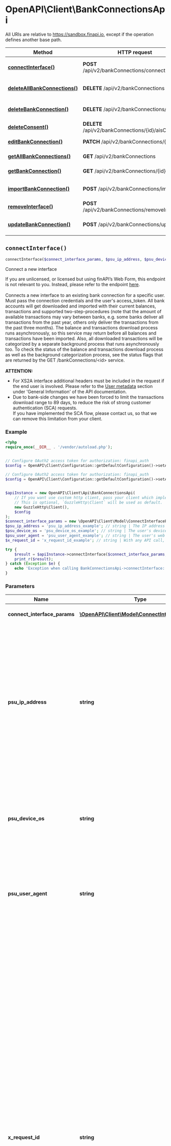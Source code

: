# OpenAPI\Client\BankConnectionsApi

All URIs are relative to https://sandbox.finapi.io, except if the operation defines another base path.

| Method | HTTP request | Description |
| ------------- | ------------- | ------------- |
| [**connectInterface()**](BankConnectionsApi.md#connectInterface) | **POST** /api/v2/bankConnections/connectInterface | Connect a new interface |
| [**deleteAllBankConnections()**](BankConnectionsApi.md#deleteAllBankConnections) | **DELETE** /api/v2/bankConnections | Delete all bank connections |
| [**deleteBankConnection()**](BankConnectionsApi.md#deleteBankConnection) | **DELETE** /api/v2/bankConnections/{id} | Delete a bank connection |
| [**deleteConsent()**](BankConnectionsApi.md#deleteConsent) | **DELETE** /api/v2/bankConnections/{id}/aisConsent | Delete a consent |
| [**editBankConnection()**](BankConnectionsApi.md#editBankConnection) | **PATCH** /api/v2/bankConnections/{id} | Edit a bank connection |
| [**getAllBankConnections()**](BankConnectionsApi.md#getAllBankConnections) | **GET** /api/v2/bankConnections | Get all bank connections |
| [**getBankConnection()**](BankConnectionsApi.md#getBankConnection) | **GET** /api/v2/bankConnections/{id} | Get a bank connection |
| [**importBankConnection()**](BankConnectionsApi.md#importBankConnection) | **POST** /api/v2/bankConnections/import | Import a new bank connection |
| [**removeInterface()**](BankConnectionsApi.md#removeInterface) | **POST** /api/v2/bankConnections/removeInterface | Remove an interface |
| [**updateBankConnection()**](BankConnectionsApi.md#updateBankConnection) | **POST** /api/v2/bankConnections/update | Update a bank connection |


## `connectInterface()`

```php
connectInterface($connect_interface_params, $psu_ip_address, $psu_device_os, $psu_user_agent, $x_request_id): \OpenAPI\Client\Model\BankConnection
```

Connect a new interface

If you are unlicensed, or licensed but using finAPI’s Web Form, this endpoint is not relevant to you. Instead, please refer to the endpoint <a href='?product=web_form_2.0#post-/api/tasks/backgroundUpdate' target='_blank'>here</a>.<br/><br/>Connects a new interface to an existing bank connection for a specific user. Must pass the connection credentials and the user's access_token. All bank accounts will get downloaded and imported with their current balances, transactions and supported two-step-procedures (note that the amount of available transactions may vary between banks, e.g. some banks deliver all transactions from the past year, others only deliver the transactions from the past three months). The balance and transactions download process runs asynchronously, so this service may return before all balances and transactions have been imported. Also, all downloaded transactions will be categorized by a separate background process that runs asynchronously too. To check the status of the balance and transactions download process as well as the background categorization process, see the status flags that are returned by the GET /bankConnections/&lt;id&gt; service.<br/><br/><b>ATTENTION:</b><ul><li>For XS2A interface additional headers must be included in the request if the end user is involved. Please refer to the <a href='#general-user-metadata'>User metadata</a> section under 'General Information' of the API documentation.</li><li>Due to bank-side changes we have been forced to limit the transactions download range to 89 days, to reduce the risk of strong customer authentication (SCA) requests.<br/>If you have implemented the SCA flow, please contact us, so that we can remove this limitation from your client.</li></ul>

### Example

```php
<?php
require_once(__DIR__ . '/vendor/autoload.php');


// Configure OAuth2 access token for authorization: finapi_auth
$config = OpenAPI\Client\Configuration::getDefaultConfiguration()->setAccessToken('YOUR_ACCESS_TOKEN');

// Configure OAuth2 access token for authorization: finapi_auth
$config = OpenAPI\Client\Configuration::getDefaultConfiguration()->setAccessToken('YOUR_ACCESS_TOKEN');


$apiInstance = new OpenAPI\Client\Api\BankConnectionsApi(
    // If you want use custom http client, pass your client which implements `GuzzleHttp\ClientInterface`.
    // This is optional, `GuzzleHttp\Client` will be used as default.
    new GuzzleHttp\Client(),
    $config
);
$connect_interface_params = new \OpenAPI\Client\Model\ConnectInterfaceParams(); // \OpenAPI\Client\Model\ConnectInterfaceParams | Connect interface parameters
$psu_ip_address = 'psu_ip_address_example'; // string | The IP address of the user's device. This header will be forwarded to the bank on XS2A requests. It has to be an IPv4 address, as some banks cannot work with IPv6 addresses. If a non-IPv4 address is passed, we will replace the value with our own IPv4 address as a fallback.
$psu_device_os = 'psu_device_os_example'; // string | The user's device and/or operating system identification. This header will be forwarded to the bank on XS2A requests.
$psu_user_agent = 'psu_user_agent_example'; // string | The user's web browser or other client device identification. This header will be forwarded to the bank on XS2A requests.
$x_request_id = 'x_request_id_example'; // string | With any API call, you can pass a request ID. The request ID can be an arbitrary string with up to 255 characters. Passing a longer string will result in an error. If you don't pass a request ID for a call, finAPI will generate a random ID internally. The request ID is always returned back in the response of a service, as a header with name 'X-Request-Id'. We highly recommend to always pass a (preferably unique) request ID, and include it into your client application logs whenever you make a request or receive a response (especially in the case of an error response). finAPI is also logging request IDs on its end. Having a request ID can help the finAPI support team to work more efficiently and solve tickets faster.

try {
    $result = $apiInstance->connectInterface($connect_interface_params, $psu_ip_address, $psu_device_os, $psu_user_agent, $x_request_id);
    print_r($result);
} catch (Exception $e) {
    echo 'Exception when calling BankConnectionsApi->connectInterface: ', $e->getMessage(), PHP_EOL;
}
```

### Parameters

| Name | Type | Description  | Notes |
| ------------- | ------------- | ------------- | ------------- |
| **connect_interface_params** | [**\OpenAPI\Client\Model\ConnectInterfaceParams**](../Model/ConnectInterfaceParams.md)| Connect interface parameters | |
| **psu_ip_address** | **string**| The IP address of the user&#39;s device. This header will be forwarded to the bank on XS2A requests. It has to be an IPv4 address, as some banks cannot work with IPv6 addresses. If a non-IPv4 address is passed, we will replace the value with our own IPv4 address as a fallback. | [optional] |
| **psu_device_os** | **string**| The user&#39;s device and/or operating system identification. This header will be forwarded to the bank on XS2A requests. | [optional] |
| **psu_user_agent** | **string**| The user&#39;s web browser or other client device identification. This header will be forwarded to the bank on XS2A requests. | [optional] |
| **x_request_id** | **string**| With any API call, you can pass a request ID. The request ID can be an arbitrary string with up to 255 characters. Passing a longer string will result in an error. If you don&#39;t pass a request ID for a call, finAPI will generate a random ID internally. The request ID is always returned back in the response of a service, as a header with name &#39;X-Request-Id&#39;. We highly recommend to always pass a (preferably unique) request ID, and include it into your client application logs whenever you make a request or receive a response (especially in the case of an error response). finAPI is also logging request IDs on its end. Having a request ID can help the finAPI support team to work more efficiently and solve tickets faster. | [optional] |

### Return type

[**\OpenAPI\Client\Model\BankConnection**](../Model/BankConnection.md)

### Authorization

[finapi_auth](../../README.md#finapi_auth), [finapi_auth](../../README.md#finapi_auth)

### HTTP request headers

- **Content-Type**: `application/json`
- **Accept**: `application/json`

[[Back to top]](#) [[Back to API list]](../../README.md#endpoints)
[[Back to Model list]](../../README.md#models)
[[Back to README]](../../README.md)

## `deleteAllBankConnections()`

```php
deleteAllBankConnections($psu_ip_address, $psu_device_os, $psu_user_agent, $x_http_method_override, $x_request_id): \OpenAPI\Client\Model\IdentifierList
```

Delete all bank connections

Delete all bank connections of the user that is authorized by the access_token. Also all bank connection's consents will get deleted on the bank's side. Must pass the user's access_token.<br/><br/>Notes: <br/>&bull; All notification rules that are connected to any specific bank connection will get deleted as well. <br/>&bull; If at least one bank connection is busy (currently in the process of import, update, or transaction categorization), then this service will perform no action at all.<br/>&bull; If a consent will get deleted by this service, it's not guaranteed that the consent will also get deleted on the bank's side, as not all banks may support this. Also errors during bank consent deletion will be ignored, so the service won't fail due to this.<br/><br/><b>ATTENTION:</b> For the deletion of XS2A consents, additional headers should be included in the request if the end user is involved. Please refer to the <a href='#general-user-metadata'>User metadata</a> section under 'General Information' of the API documentation.

### Example

```php
<?php
require_once(__DIR__ . '/vendor/autoload.php');


// Configure OAuth2 access token for authorization: finapi_auth
$config = OpenAPI\Client\Configuration::getDefaultConfiguration()->setAccessToken('YOUR_ACCESS_TOKEN');

// Configure OAuth2 access token for authorization: finapi_auth
$config = OpenAPI\Client\Configuration::getDefaultConfiguration()->setAccessToken('YOUR_ACCESS_TOKEN');


$apiInstance = new OpenAPI\Client\Api\BankConnectionsApi(
    // If you want use custom http client, pass your client which implements `GuzzleHttp\ClientInterface`.
    // This is optional, `GuzzleHttp\Client` will be used as default.
    new GuzzleHttp\Client(),
    $config
);
$psu_ip_address = 'psu_ip_address_example'; // string | The IP address of the user's device. This header will be forwarded to the bank on XS2A requests. It has to be an IPv4 address, as some banks cannot work with IPv6 addresses. If a non-IPv4 address is passed, we will replace the value with our own IPv4 address as a fallback.
$psu_device_os = 'psu_device_os_example'; // string | The user's device and/or operating system identification. This header will be forwarded to the bank on XS2A requests.
$psu_user_agent = 'psu_user_agent_example'; // string | The user's web browser or other client device identification. This header will be forwarded to the bank on XS2A requests.
$x_http_method_override = 'x_http_method_override_example'; // string | Some HTTP clients do not support the HTTP methods PATCH or DELETE. If you are using such a client in your application, you can use a POST request instead with this header indicating the originally intended HTTP method. POST Requests having this  header set will be treated either as PATCH or DELETE by the finAPI servers.
$x_request_id = 'x_request_id_example'; // string | With any API call, you can pass a request ID. The request ID can be an arbitrary string with up to 255 characters. Passing a longer string will result in an error. If you don't pass a request ID for a call, finAPI will generate a random ID internally. The request ID is always returned back in the response of a service, as a header with name 'X-Request-Id'. We highly recommend to always pass a (preferably unique) request ID, and include it into your client application logs whenever you make a request or receive a response (especially in the case of an error response). finAPI is also logging request IDs on its end. Having a request ID can help the finAPI support team to work more efficiently and solve tickets faster.

try {
    $result = $apiInstance->deleteAllBankConnections($psu_ip_address, $psu_device_os, $psu_user_agent, $x_http_method_override, $x_request_id);
    print_r($result);
} catch (Exception $e) {
    echo 'Exception when calling BankConnectionsApi->deleteAllBankConnections: ', $e->getMessage(), PHP_EOL;
}
```

### Parameters

| Name | Type | Description  | Notes |
| ------------- | ------------- | ------------- | ------------- |
| **psu_ip_address** | **string**| The IP address of the user&#39;s device. This header will be forwarded to the bank on XS2A requests. It has to be an IPv4 address, as some banks cannot work with IPv6 addresses. If a non-IPv4 address is passed, we will replace the value with our own IPv4 address as a fallback. | [optional] |
| **psu_device_os** | **string**| The user&#39;s device and/or operating system identification. This header will be forwarded to the bank on XS2A requests. | [optional] |
| **psu_user_agent** | **string**| The user&#39;s web browser or other client device identification. This header will be forwarded to the bank on XS2A requests. | [optional] |
| **x_http_method_override** | **string**| Some HTTP clients do not support the HTTP methods PATCH or DELETE. If you are using such a client in your application, you can use a POST request instead with this header indicating the originally intended HTTP method. POST Requests having this  header set will be treated either as PATCH or DELETE by the finAPI servers. | [optional] |
| **x_request_id** | **string**| With any API call, you can pass a request ID. The request ID can be an arbitrary string with up to 255 characters. Passing a longer string will result in an error. If you don&#39;t pass a request ID for a call, finAPI will generate a random ID internally. The request ID is always returned back in the response of a service, as a header with name &#39;X-Request-Id&#39;. We highly recommend to always pass a (preferably unique) request ID, and include it into your client application logs whenever you make a request or receive a response (especially in the case of an error response). finAPI is also logging request IDs on its end. Having a request ID can help the finAPI support team to work more efficiently and solve tickets faster. | [optional] |

### Return type

[**\OpenAPI\Client\Model\IdentifierList**](../Model/IdentifierList.md)

### Authorization

[finapi_auth](../../README.md#finapi_auth), [finapi_auth](../../README.md#finapi_auth)

### HTTP request headers

- **Content-Type**: Not defined
- **Accept**: `application/json`

[[Back to top]](#) [[Back to API list]](../../README.md#endpoints)
[[Back to Model list]](../../README.md#models)
[[Back to README]](../../README.md)

## `deleteBankConnection()`

```php
deleteBankConnection($id, $psu_ip_address, $psu_device_os, $psu_user_agent, $x_http_method_override, $x_request_id)
```

Delete a bank connection

Delete a single bank connection of the user that is authorized by the access_token, including all of its accounts and their transactions and balance data. Also the bank connection's consents will get deleted on the bank's side. Must pass the connection's identifier and the user's access_token.<br/><br/>Notes: <br/>&bull; All notification rules that are connected to the bank connection will get adjusted so that they no longer have this connection listed. Notification rules that are connected to just this bank connection (and no other connection) will get deleted altogether. <br/>&bull; A bank connection cannot get deleted while it is in the process of import, update, or transaction categorization.<br/>&bull; If a consent will get deleted by this service, it's not guaranteed that the consent will also get deleted on the bank's side, as not all banks may support this. Also errors during bank consent deletion will be ignored, so the service won't fail due to this.<br/><br/><b>ATTENTION:</b> For the deletion of XS2A consents, additional headers should be included in the request if the end user is involved. Please refer to the <a href='#general-user-metadata'>User metadata</a> section under 'General Information' of the API documentation.

### Example

```php
<?php
require_once(__DIR__ . '/vendor/autoload.php');


// Configure OAuth2 access token for authorization: finapi_auth
$config = OpenAPI\Client\Configuration::getDefaultConfiguration()->setAccessToken('YOUR_ACCESS_TOKEN');

// Configure OAuth2 access token for authorization: finapi_auth
$config = OpenAPI\Client\Configuration::getDefaultConfiguration()->setAccessToken('YOUR_ACCESS_TOKEN');


$apiInstance = new OpenAPI\Client\Api\BankConnectionsApi(
    // If you want use custom http client, pass your client which implements `GuzzleHttp\ClientInterface`.
    // This is optional, `GuzzleHttp\Client` will be used as default.
    new GuzzleHttp\Client(),
    $config
);
$id = 56; // int | Identifier of the bank connection to delete
$psu_ip_address = 'psu_ip_address_example'; // string | The IP address of the user's device. This header will be forwarded to the bank on XS2A requests. It has to be an IPv4 address, as some banks cannot work with IPv6 addresses. If a non-IPv4 address is passed, we will replace the value with our own IPv4 address as a fallback.
$psu_device_os = 'psu_device_os_example'; // string | The user's device and/or operating system identification. This header will be forwarded to the bank on XS2A requests.
$psu_user_agent = 'psu_user_agent_example'; // string | The user's web browser or other client device identification. This header will be forwarded to the bank on XS2A requests.
$x_http_method_override = 'x_http_method_override_example'; // string | Some HTTP clients do not support the HTTP methods PATCH or DELETE. If you are using such a client in your application, you can use a POST request instead with this header indicating the originally intended HTTP method. POST Requests having this  header set will be treated either as PATCH or DELETE by the finAPI servers.
$x_request_id = 'x_request_id_example'; // string | With any API call, you can pass a request ID. The request ID can be an arbitrary string with up to 255 characters. Passing a longer string will result in an error. If you don't pass a request ID for a call, finAPI will generate a random ID internally. The request ID is always returned back in the response of a service, as a header with name 'X-Request-Id'. We highly recommend to always pass a (preferably unique) request ID, and include it into your client application logs whenever you make a request or receive a response (especially in the case of an error response). finAPI is also logging request IDs on its end. Having a request ID can help the finAPI support team to work more efficiently and solve tickets faster.

try {
    $apiInstance->deleteBankConnection($id, $psu_ip_address, $psu_device_os, $psu_user_agent, $x_http_method_override, $x_request_id);
} catch (Exception $e) {
    echo 'Exception when calling BankConnectionsApi->deleteBankConnection: ', $e->getMessage(), PHP_EOL;
}
```

### Parameters

| Name | Type | Description  | Notes |
| ------------- | ------------- | ------------- | ------------- |
| **id** | **int**| Identifier of the bank connection to delete | |
| **psu_ip_address** | **string**| The IP address of the user&#39;s device. This header will be forwarded to the bank on XS2A requests. It has to be an IPv4 address, as some banks cannot work with IPv6 addresses. If a non-IPv4 address is passed, we will replace the value with our own IPv4 address as a fallback. | [optional] |
| **psu_device_os** | **string**| The user&#39;s device and/or operating system identification. This header will be forwarded to the bank on XS2A requests. | [optional] |
| **psu_user_agent** | **string**| The user&#39;s web browser or other client device identification. This header will be forwarded to the bank on XS2A requests. | [optional] |
| **x_http_method_override** | **string**| Some HTTP clients do not support the HTTP methods PATCH or DELETE. If you are using such a client in your application, you can use a POST request instead with this header indicating the originally intended HTTP method. POST Requests having this  header set will be treated either as PATCH or DELETE by the finAPI servers. | [optional] |
| **x_request_id** | **string**| With any API call, you can pass a request ID. The request ID can be an arbitrary string with up to 255 characters. Passing a longer string will result in an error. If you don&#39;t pass a request ID for a call, finAPI will generate a random ID internally. The request ID is always returned back in the response of a service, as a header with name &#39;X-Request-Id&#39;. We highly recommend to always pass a (preferably unique) request ID, and include it into your client application logs whenever you make a request or receive a response (especially in the case of an error response). finAPI is also logging request IDs on its end. Having a request ID can help the finAPI support team to work more efficiently and solve tickets faster. | [optional] |

### Return type

void (empty response body)

### Authorization

[finapi_auth](../../README.md#finapi_auth), [finapi_auth](../../README.md#finapi_auth)

### HTTP request headers

- **Content-Type**: Not defined
- **Accept**: `application/json`

[[Back to top]](#) [[Back to API list]](../../README.md#endpoints)
[[Back to Model list]](../../README.md#models)
[[Back to README]](../../README.md)

## `deleteConsent()`

```php
deleteConsent($id, $banking_interface, $force_deletion, $psu_ip_address, $psu_device_os, $psu_user_agent, $x_http_method_override, $x_request_id): \OpenAPI\Client\Model\DeleteConsent
```

Delete a consent

Deletes a consent for an interface of a bank connection, on finAPI and on the bank's side.<br/><br/><b>ATTENTION:</b> For XS2A interface additional headers must be included in the request if the end user is involved. Please refer to the <a href='#general-user-metadata'>User metadata</a> section under 'General Information' of the API documentation.

### Example

```php
<?php
require_once(__DIR__ . '/vendor/autoload.php');


// Configure OAuth2 access token for authorization: finapi_auth
$config = OpenAPI\Client\Configuration::getDefaultConfiguration()->setAccessToken('YOUR_ACCESS_TOKEN');

// Configure OAuth2 access token for authorization: finapi_auth
$config = OpenAPI\Client\Configuration::getDefaultConfiguration()->setAccessToken('YOUR_ACCESS_TOKEN');


$apiInstance = new OpenAPI\Client\Api\BankConnectionsApi(
    // If you want use custom http client, pass your client which implements `GuzzleHttp\ClientInterface`.
    // This is optional, `GuzzleHttp\Client` will be used as default.
    new GuzzleHttp\Client(),
    $config
);
$id = 56; // int | Identifier of a bank connection
$banking_interface = 'banking_interface_example'; // string | Target banking interface
$force_deletion = True; // bool | Whether the consent should get deleted from the finAPI database in any case, even if it couldn't get deleted on the bank’s side. Default value is 'false'
$psu_ip_address = 'psu_ip_address_example'; // string | The IP address of the user's device. This header will be forwarded to the bank on XS2A requests. It has to be an IPv4 address, as some banks cannot work with IPv6 addresses. If a non-IPv4 address is passed, we will replace the value with our own IPv4 address as a fallback.
$psu_device_os = 'psu_device_os_example'; // string | The user's device and/or operating system identification. This header will be forwarded to the bank on XS2A requests.
$psu_user_agent = 'psu_user_agent_example'; // string | The user's web browser or other client device identification. This header will be forwarded to the bank on XS2A requests.
$x_http_method_override = 'x_http_method_override_example'; // string | Some HTTP clients do not support the HTTP methods PATCH or DELETE. If you are using such a client in your application, you can use a POST request instead with this header indicating the originally intended HTTP method. POST Requests having this  header set will be treated either as PATCH or DELETE by the finAPI servers.
$x_request_id = 'x_request_id_example'; // string | With any API call, you can pass a request ID. The request ID can be an arbitrary string with up to 255 characters. Passing a longer string will result in an error. If you don't pass a request ID for a call, finAPI will generate a random ID internally. The request ID is always returned back in the response of a service, as a header with name 'X-Request-Id'. We highly recommend to always pass a (preferably unique) request ID, and include it into your client application logs whenever you make a request or receive a response (especially in the case of an error response). finAPI is also logging request IDs on its end. Having a request ID can help the finAPI support team to work more efficiently and solve tickets faster.

try {
    $result = $apiInstance->deleteConsent($id, $banking_interface, $force_deletion, $psu_ip_address, $psu_device_os, $psu_user_agent, $x_http_method_override, $x_request_id);
    print_r($result);
} catch (Exception $e) {
    echo 'Exception when calling BankConnectionsApi->deleteConsent: ', $e->getMessage(), PHP_EOL;
}
```

### Parameters

| Name | Type | Description  | Notes |
| ------------- | ------------- | ------------- | ------------- |
| **id** | **int**| Identifier of a bank connection | |
| **banking_interface** | **string**| Target banking interface | |
| **force_deletion** | **bool**| Whether the consent should get deleted from the finAPI database in any case, even if it couldn&#39;t get deleted on the bank’s side. Default value is &#39;false&#39; | [optional] |
| **psu_ip_address** | **string**| The IP address of the user&#39;s device. This header will be forwarded to the bank on XS2A requests. It has to be an IPv4 address, as some banks cannot work with IPv6 addresses. If a non-IPv4 address is passed, we will replace the value with our own IPv4 address as a fallback. | [optional] |
| **psu_device_os** | **string**| The user&#39;s device and/or operating system identification. This header will be forwarded to the bank on XS2A requests. | [optional] |
| **psu_user_agent** | **string**| The user&#39;s web browser or other client device identification. This header will be forwarded to the bank on XS2A requests. | [optional] |
| **x_http_method_override** | **string**| Some HTTP clients do not support the HTTP methods PATCH or DELETE. If you are using such a client in your application, you can use a POST request instead with this header indicating the originally intended HTTP method. POST Requests having this  header set will be treated either as PATCH or DELETE by the finAPI servers. | [optional] |
| **x_request_id** | **string**| With any API call, you can pass a request ID. The request ID can be an arbitrary string with up to 255 characters. Passing a longer string will result in an error. If you don&#39;t pass a request ID for a call, finAPI will generate a random ID internally. The request ID is always returned back in the response of a service, as a header with name &#39;X-Request-Id&#39;. We highly recommend to always pass a (preferably unique) request ID, and include it into your client application logs whenever you make a request or receive a response (especially in the case of an error response). finAPI is also logging request IDs on its end. Having a request ID can help the finAPI support team to work more efficiently and solve tickets faster. | [optional] |

### Return type

[**\OpenAPI\Client\Model\DeleteConsent**](../Model/DeleteConsent.md)

### Authorization

[finapi_auth](../../README.md#finapi_auth), [finapi_auth](../../README.md#finapi_auth)

### HTTP request headers

- **Content-Type**: Not defined
- **Accept**: `application/json`

[[Back to top]](#) [[Back to API list]](../../README.md#endpoints)
[[Back to Model list]](../../README.md#models)
[[Back to README]](../../README.md)

## `editBankConnection()`

```php
editBankConnection($id, $edit_bank_connection_params, $x_http_method_override, $x_request_id): \OpenAPI\Client\Model\BankConnection
```

Edit a bank connection

If you are unlicensed, or licensed but using finAPI’s Web Form, this endpoint is relevant to you ONLY if you want to update the name of the bank connection. Please check <a href='?product=web_form_2.0#post-/api/tasks/backgroundUpdate' target='_blank'>this</a> endpoint for all other functionalities instead.<br/><br/>Edit bank connection data. Must pass the connection's identifier and the user's access_token.<br/><br/>Note that a bank connection's credentials cannot be changed while it is in the process of being imported, updated, or connecting a new interface.

### Example

```php
<?php
require_once(__DIR__ . '/vendor/autoload.php');


// Configure OAuth2 access token for authorization: finapi_auth
$config = OpenAPI\Client\Configuration::getDefaultConfiguration()->setAccessToken('YOUR_ACCESS_TOKEN');

// Configure OAuth2 access token for authorization: finapi_auth
$config = OpenAPI\Client\Configuration::getDefaultConfiguration()->setAccessToken('YOUR_ACCESS_TOKEN');


$apiInstance = new OpenAPI\Client\Api\BankConnectionsApi(
    // If you want use custom http client, pass your client which implements `GuzzleHttp\ClientInterface`.
    // This is optional, `GuzzleHttp\Client` will be used as default.
    new GuzzleHttp\Client(),
    $config
);
$id = 56; // int | Identifier of the bank connection to change the parameters for
$edit_bank_connection_params = new \OpenAPI\Client\Model\EditBankConnectionParams(); // \OpenAPI\Client\Model\EditBankConnectionParams | New bank connection parameters
$x_http_method_override = 'x_http_method_override_example'; // string | Some HTTP clients do not support the HTTP methods PATCH or DELETE. If you are using such a client in your application, you can use a POST request instead with this header indicating the originally intended HTTP method. POST Requests having this  header set will be treated either as PATCH or DELETE by the finAPI servers.
$x_request_id = 'x_request_id_example'; // string | With any API call, you can pass a request ID. The request ID can be an arbitrary string with up to 255 characters. Passing a longer string will result in an error. If you don't pass a request ID for a call, finAPI will generate a random ID internally. The request ID is always returned back in the response of a service, as a header with name 'X-Request-Id'. We highly recommend to always pass a (preferably unique) request ID, and include it into your client application logs whenever you make a request or receive a response (especially in the case of an error response). finAPI is also logging request IDs on its end. Having a request ID can help the finAPI support team to work more efficiently and solve tickets faster.

try {
    $result = $apiInstance->editBankConnection($id, $edit_bank_connection_params, $x_http_method_override, $x_request_id);
    print_r($result);
} catch (Exception $e) {
    echo 'Exception when calling BankConnectionsApi->editBankConnection: ', $e->getMessage(), PHP_EOL;
}
```

### Parameters

| Name | Type | Description  | Notes |
| ------------- | ------------- | ------------- | ------------- |
| **id** | **int**| Identifier of the bank connection to change the parameters for | |
| **edit_bank_connection_params** | [**\OpenAPI\Client\Model\EditBankConnectionParams**](../Model/EditBankConnectionParams.md)| New bank connection parameters | |
| **x_http_method_override** | **string**| Some HTTP clients do not support the HTTP methods PATCH or DELETE. If you are using such a client in your application, you can use a POST request instead with this header indicating the originally intended HTTP method. POST Requests having this  header set will be treated either as PATCH or DELETE by the finAPI servers. | [optional] |
| **x_request_id** | **string**| With any API call, you can pass a request ID. The request ID can be an arbitrary string with up to 255 characters. Passing a longer string will result in an error. If you don&#39;t pass a request ID for a call, finAPI will generate a random ID internally. The request ID is always returned back in the response of a service, as a header with name &#39;X-Request-Id&#39;. We highly recommend to always pass a (preferably unique) request ID, and include it into your client application logs whenever you make a request or receive a response (especially in the case of an error response). finAPI is also logging request IDs on its end. Having a request ID can help the finAPI support team to work more efficiently and solve tickets faster. | [optional] |

### Return type

[**\OpenAPI\Client\Model\BankConnection**](../Model/BankConnection.md)

### Authorization

[finapi_auth](../../README.md#finapi_auth), [finapi_auth](../../README.md#finapi_auth)

### HTTP request headers

- **Content-Type**: `application/json`
- **Accept**: `application/json`

[[Back to top]](#) [[Back to API list]](../../README.md#endpoints)
[[Back to Model list]](../../README.md#models)
[[Back to README]](../../README.md)

## `getAllBankConnections()`

```php
getAllBankConnections($ids, $x_request_id): \OpenAPI\Client\Model\BankConnectionList
```

Get all bank connections

Get bank connections of the user that is authorized by the access_token. Must pass the user's access_token. You can set optional search criteria to get only those bank connections that you are interested in. If you do not specify any search criteria, then this service functions as a 'get all' service.<br/>Web Form 2.0 customers should also use this endpoint to learn about the status of the bank connection (The bank connection ID can be found in the payload of the API response from the relevant Web Form 2.0 API endpoint).

### Example

```php
<?php
require_once(__DIR__ . '/vendor/autoload.php');


// Configure OAuth2 access token for authorization: finapi_auth
$config = OpenAPI\Client\Configuration::getDefaultConfiguration()->setAccessToken('YOUR_ACCESS_TOKEN');

// Configure OAuth2 access token for authorization: finapi_auth
$config = OpenAPI\Client\Configuration::getDefaultConfiguration()->setAccessToken('YOUR_ACCESS_TOKEN');


$apiInstance = new OpenAPI\Client\Api\BankConnectionsApi(
    // If you want use custom http client, pass your client which implements `GuzzleHttp\ClientInterface`.
    // This is optional, `GuzzleHttp\Client` will be used as default.
    new GuzzleHttp\Client(),
    $config
);
$ids = array(56); // int[] | A comma-separated list of bank connection identifiers. If specified, then only bank connections whose identifier match any of the given identifiers will be regarded. The maximum number of identifiers is 1000.
$x_request_id = 'x_request_id_example'; // string | With any API call, you can pass a request ID. The request ID can be an arbitrary string with up to 255 characters. Passing a longer string will result in an error. If you don't pass a request ID for a call, finAPI will generate a random ID internally. The request ID is always returned back in the response of a service, as a header with name 'X-Request-Id'. We highly recommend to always pass a (preferably unique) request ID, and include it into your client application logs whenever you make a request or receive a response (especially in the case of an error response). finAPI is also logging request IDs on its end. Having a request ID can help the finAPI support team to work more efficiently and solve tickets faster.

try {
    $result = $apiInstance->getAllBankConnections($ids, $x_request_id);
    print_r($result);
} catch (Exception $e) {
    echo 'Exception when calling BankConnectionsApi->getAllBankConnections: ', $e->getMessage(), PHP_EOL;
}
```

### Parameters

| Name | Type | Description  | Notes |
| ------------- | ------------- | ------------- | ------------- |
| **ids** | [**int[]**](../Model/int.md)| A comma-separated list of bank connection identifiers. If specified, then only bank connections whose identifier match any of the given identifiers will be regarded. The maximum number of identifiers is 1000. | [optional] |
| **x_request_id** | **string**| With any API call, you can pass a request ID. The request ID can be an arbitrary string with up to 255 characters. Passing a longer string will result in an error. If you don&#39;t pass a request ID for a call, finAPI will generate a random ID internally. The request ID is always returned back in the response of a service, as a header with name &#39;X-Request-Id&#39;. We highly recommend to always pass a (preferably unique) request ID, and include it into your client application logs whenever you make a request or receive a response (especially in the case of an error response). finAPI is also logging request IDs on its end. Having a request ID can help the finAPI support team to work more efficiently and solve tickets faster. | [optional] |

### Return type

[**\OpenAPI\Client\Model\BankConnectionList**](../Model/BankConnectionList.md)

### Authorization

[finapi_auth](../../README.md#finapi_auth), [finapi_auth](../../README.md#finapi_auth)

### HTTP request headers

- **Content-Type**: Not defined
- **Accept**: `application/json`

[[Back to top]](#) [[Back to API list]](../../README.md#endpoints)
[[Back to Model list]](../../README.md#models)
[[Back to README]](../../README.md)

## `getBankConnection()`

```php
getBankConnection($id, $x_request_id): \OpenAPI\Client\Model\BankConnection
```

Get a bank connection

Get a single bank connection of the user that is authorized by the access_token. Must pass the connection's identifier and the user's access_token.<br/>Web Form 2.0 customers should also use this endpoint to learn about the status of the bank connection (The bank connection ID can be found in the payload of the API response from the relevant Web Form 2.0 API endpoint).

### Example

```php
<?php
require_once(__DIR__ . '/vendor/autoload.php');


// Configure OAuth2 access token for authorization: finapi_auth
$config = OpenAPI\Client\Configuration::getDefaultConfiguration()->setAccessToken('YOUR_ACCESS_TOKEN');

// Configure OAuth2 access token for authorization: finapi_auth
$config = OpenAPI\Client\Configuration::getDefaultConfiguration()->setAccessToken('YOUR_ACCESS_TOKEN');


$apiInstance = new OpenAPI\Client\Api\BankConnectionsApi(
    // If you want use custom http client, pass your client which implements `GuzzleHttp\ClientInterface`.
    // This is optional, `GuzzleHttp\Client` will be used as default.
    new GuzzleHttp\Client(),
    $config
);
$id = 56; // int | Identifier of requested bank connection
$x_request_id = 'x_request_id_example'; // string | With any API call, you can pass a request ID. The request ID can be an arbitrary string with up to 255 characters. Passing a longer string will result in an error. If you don't pass a request ID for a call, finAPI will generate a random ID internally. The request ID is always returned back in the response of a service, as a header with name 'X-Request-Id'. We highly recommend to always pass a (preferably unique) request ID, and include it into your client application logs whenever you make a request or receive a response (especially in the case of an error response). finAPI is also logging request IDs on its end. Having a request ID can help the finAPI support team to work more efficiently and solve tickets faster.

try {
    $result = $apiInstance->getBankConnection($id, $x_request_id);
    print_r($result);
} catch (Exception $e) {
    echo 'Exception when calling BankConnectionsApi->getBankConnection: ', $e->getMessage(), PHP_EOL;
}
```

### Parameters

| Name | Type | Description  | Notes |
| ------------- | ------------- | ------------- | ------------- |
| **id** | **int**| Identifier of requested bank connection | |
| **x_request_id** | **string**| With any API call, you can pass a request ID. The request ID can be an arbitrary string with up to 255 characters. Passing a longer string will result in an error. If you don&#39;t pass a request ID for a call, finAPI will generate a random ID internally. The request ID is always returned back in the response of a service, as a header with name &#39;X-Request-Id&#39;. We highly recommend to always pass a (preferably unique) request ID, and include it into your client application logs whenever you make a request or receive a response (especially in the case of an error response). finAPI is also logging request IDs on its end. Having a request ID can help the finAPI support team to work more efficiently and solve tickets faster. | [optional] |

### Return type

[**\OpenAPI\Client\Model\BankConnection**](../Model/BankConnection.md)

### Authorization

[finapi_auth](../../README.md#finapi_auth), [finapi_auth](../../README.md#finapi_auth)

### HTTP request headers

- **Content-Type**: Not defined
- **Accept**: `application/json`

[[Back to top]](#) [[Back to API list]](../../README.md#endpoints)
[[Back to Model list]](../../README.md#models)
[[Back to README]](../../README.md)

## `importBankConnection()`

```php
importBankConnection($import_bank_connection_params, $psu_ip_address, $psu_device_os, $psu_user_agent, $x_request_id): \OpenAPI\Client\Model\BankConnection
```

Import a new bank connection

If you are unlicensed, or licensed but using finAPI’s Web Form, this endpoint is not relevant to you. Instead, please refer to the endpoint <a href='?product=web_form_2.0#post-/api/webForms/bankConnectionImport' target='_blank'>here</a>.<br/><br/>Imports a new bank connection for a specific user. Must pass the connection credentials and the user's access_token. All bank accounts will get downloaded and imported with their current balances, transactions and supported two-step-procedures (note that the amount of available transactions may vary between banks, e.g. some banks deliver all transactions from the past year, others only deliver the transactions from the past three months). The balance and transactions download process runs asynchronously, so this service may return before all balances and transactions have been imported. Also, all downloaded transactions will be categorized by a separate background process that runs asynchronously too. To check the status of the balance and transactions download process as well as the background categorization process, see the status flags that are returned by the GET /bankConnections/&lt;id&gt; service.<br/><br/>To test the API, you can import one of our finAPI test banks. For more details, please see the associated <a href='https://documentation.finapi.io/access/finAPI-Test-Banks.2556264541.html' target='_blank'>documentation</a>.<br/><br/>For a more in-depth understanding of the import process, please also read this page on our Access Public Documentation: <a href='https://documentation.finapi.io/access/Post-Processing-of-Bank-Account-Import%2FUpdate.2766405656.html' target='_blank'>Post Processing of Bank Account Import/Update</a><br/><br/><b>ATTENTION:</b><ul><li>For XS2A interface additional headers must be included in the request if the end user is involved. Please refer to the <a href='#general-user-metadata'>User metadata</a> section under 'General Information' of the API documentation.</li><li>Due to bank-side changes we have been forced to limit the transactions download range to 89 days, to reduce the risk of strong customer authentication (SCA) requests.<br/>If you have implemented the SCA flow, please contact us, so that we can remove this limitation from your client.</li></ul>

### Example

```php
<?php
require_once(__DIR__ . '/vendor/autoload.php');


// Configure OAuth2 access token for authorization: finapi_auth
$config = OpenAPI\Client\Configuration::getDefaultConfiguration()->setAccessToken('YOUR_ACCESS_TOKEN');

// Configure OAuth2 access token for authorization: finapi_auth
$config = OpenAPI\Client\Configuration::getDefaultConfiguration()->setAccessToken('YOUR_ACCESS_TOKEN');


$apiInstance = new OpenAPI\Client\Api\BankConnectionsApi(
    // If you want use custom http client, pass your client which implements `GuzzleHttp\ClientInterface`.
    // This is optional, `GuzzleHttp\Client` will be used as default.
    new GuzzleHttp\Client(),
    $config
);
$import_bank_connection_params = new \OpenAPI\Client\Model\ImportBankConnectionParams(); // \OpenAPI\Client\Model\ImportBankConnectionParams | Import bank connection parameters
$psu_ip_address = 'psu_ip_address_example'; // string | The IP address of the user's device. This header will be forwarded to the bank on XS2A requests. It has to be an IPv4 address, as some banks cannot work with IPv6 addresses. If a non-IPv4 address is passed, we will replace the value with our own IPv4 address as a fallback.
$psu_device_os = 'psu_device_os_example'; // string | The user's device and/or operating system identification. This header will be forwarded to the bank on XS2A requests.
$psu_user_agent = 'psu_user_agent_example'; // string | The user's web browser or other client device identification. This header will be forwarded to the bank on XS2A requests.
$x_request_id = 'x_request_id_example'; // string | With any API call, you can pass a request ID. The request ID can be an arbitrary string with up to 255 characters. Passing a longer string will result in an error. If you don't pass a request ID for a call, finAPI will generate a random ID internally. The request ID is always returned back in the response of a service, as a header with name 'X-Request-Id'. We highly recommend to always pass a (preferably unique) request ID, and include it into your client application logs whenever you make a request or receive a response (especially in the case of an error response). finAPI is also logging request IDs on its end. Having a request ID can help the finAPI support team to work more efficiently and solve tickets faster.

try {
    $result = $apiInstance->importBankConnection($import_bank_connection_params, $psu_ip_address, $psu_device_os, $psu_user_agent, $x_request_id);
    print_r($result);
} catch (Exception $e) {
    echo 'Exception when calling BankConnectionsApi->importBankConnection: ', $e->getMessage(), PHP_EOL;
}
```

### Parameters

| Name | Type | Description  | Notes |
| ------------- | ------------- | ------------- | ------------- |
| **import_bank_connection_params** | [**\OpenAPI\Client\Model\ImportBankConnectionParams**](../Model/ImportBankConnectionParams.md)| Import bank connection parameters | |
| **psu_ip_address** | **string**| The IP address of the user&#39;s device. This header will be forwarded to the bank on XS2A requests. It has to be an IPv4 address, as some banks cannot work with IPv6 addresses. If a non-IPv4 address is passed, we will replace the value with our own IPv4 address as a fallback. | [optional] |
| **psu_device_os** | **string**| The user&#39;s device and/or operating system identification. This header will be forwarded to the bank on XS2A requests. | [optional] |
| **psu_user_agent** | **string**| The user&#39;s web browser or other client device identification. This header will be forwarded to the bank on XS2A requests. | [optional] |
| **x_request_id** | **string**| With any API call, you can pass a request ID. The request ID can be an arbitrary string with up to 255 characters. Passing a longer string will result in an error. If you don&#39;t pass a request ID for a call, finAPI will generate a random ID internally. The request ID is always returned back in the response of a service, as a header with name &#39;X-Request-Id&#39;. We highly recommend to always pass a (preferably unique) request ID, and include it into your client application logs whenever you make a request or receive a response (especially in the case of an error response). finAPI is also logging request IDs on its end. Having a request ID can help the finAPI support team to work more efficiently and solve tickets faster. | [optional] |

### Return type

[**\OpenAPI\Client\Model\BankConnection**](../Model/BankConnection.md)

### Authorization

[finapi_auth](../../README.md#finapi_auth), [finapi_auth](../../README.md#finapi_auth)

### HTTP request headers

- **Content-Type**: `application/json`
- **Accept**: `application/json`

[[Back to top]](#) [[Back to API list]](../../README.md#endpoints)
[[Back to Model list]](../../README.md#models)
[[Back to README]](../../README.md)

## `removeInterface()`

```php
removeInterface($remove_interface_params, $psu_ip_address, $psu_device_os, $psu_user_agent, $x_request_id)
```

Remove an interface

Remove an interface from bank connection and from all associated accounts in the bank connection. If a consent exists for the interface, it will get removed on the bank's side.<br/><br/>Notes: <br/>&bull; An interface cannot get deleted while it is in the process of import or update.<br/>&bull; If a consent will get deleted by this service, it's not guaranteed that the consent will also get deleted on the bank's side, as not all banks may support this. Also errors during bank consent deletion will be ignored, so the service won't fail due to this.<br/><br/><b>ATTENTION:</b> For the deletion of XS2A consents, additional headers should be included in the request if the end user is involved. Please refer to the <a href='#general-user-metadata'>User metadata</a> section under 'General Information' of the API documentation.

### Example

```php
<?php
require_once(__DIR__ . '/vendor/autoload.php');


// Configure OAuth2 access token for authorization: finapi_auth
$config = OpenAPI\Client\Configuration::getDefaultConfiguration()->setAccessToken('YOUR_ACCESS_TOKEN');

// Configure OAuth2 access token for authorization: finapi_auth
$config = OpenAPI\Client\Configuration::getDefaultConfiguration()->setAccessToken('YOUR_ACCESS_TOKEN');


$apiInstance = new OpenAPI\Client\Api\BankConnectionsApi(
    // If you want use custom http client, pass your client which implements `GuzzleHttp\ClientInterface`.
    // This is optional, `GuzzleHttp\Client` will be used as default.
    new GuzzleHttp\Client(),
    $config
);
$remove_interface_params = new \OpenAPI\Client\Model\RemoveInterfaceParams(); // \OpenAPI\Client\Model\RemoveInterfaceParams | Remove interface parameters
$psu_ip_address = 'psu_ip_address_example'; // string | The IP address of the user's device. This header will be forwarded to the bank on XS2A requests. It has to be an IPv4 address, as some banks cannot work with IPv6 addresses. If a non-IPv4 address is passed, we will replace the value with our own IPv4 address as a fallback.
$psu_device_os = 'psu_device_os_example'; // string | The user's device and/or operating system identification. This header will be forwarded to the bank on XS2A requests.
$psu_user_agent = 'psu_user_agent_example'; // string | The user's web browser or other client device identification. This header will be forwarded to the bank on XS2A requests.
$x_request_id = 'x_request_id_example'; // string | With any API call, you can pass a request ID. The request ID can be an arbitrary string with up to 255 characters. Passing a longer string will result in an error. If you don't pass a request ID for a call, finAPI will generate a random ID internally. The request ID is always returned back in the response of a service, as a header with name 'X-Request-Id'. We highly recommend to always pass a (preferably unique) request ID, and include it into your client application logs whenever you make a request or receive a response (especially in the case of an error response). finAPI is also logging request IDs on its end. Having a request ID can help the finAPI support team to work more efficiently and solve tickets faster.

try {
    $apiInstance->removeInterface($remove_interface_params, $psu_ip_address, $psu_device_os, $psu_user_agent, $x_request_id);
} catch (Exception $e) {
    echo 'Exception when calling BankConnectionsApi->removeInterface: ', $e->getMessage(), PHP_EOL;
}
```

### Parameters

| Name | Type | Description  | Notes |
| ------------- | ------------- | ------------- | ------------- |
| **remove_interface_params** | [**\OpenAPI\Client\Model\RemoveInterfaceParams**](../Model/RemoveInterfaceParams.md)| Remove interface parameters | |
| **psu_ip_address** | **string**| The IP address of the user&#39;s device. This header will be forwarded to the bank on XS2A requests. It has to be an IPv4 address, as some banks cannot work with IPv6 addresses. If a non-IPv4 address is passed, we will replace the value with our own IPv4 address as a fallback. | [optional] |
| **psu_device_os** | **string**| The user&#39;s device and/or operating system identification. This header will be forwarded to the bank on XS2A requests. | [optional] |
| **psu_user_agent** | **string**| The user&#39;s web browser or other client device identification. This header will be forwarded to the bank on XS2A requests. | [optional] |
| **x_request_id** | **string**| With any API call, you can pass a request ID. The request ID can be an arbitrary string with up to 255 characters. Passing a longer string will result in an error. If you don&#39;t pass a request ID for a call, finAPI will generate a random ID internally. The request ID is always returned back in the response of a service, as a header with name &#39;X-Request-Id&#39;. We highly recommend to always pass a (preferably unique) request ID, and include it into your client application logs whenever you make a request or receive a response (especially in the case of an error response). finAPI is also logging request IDs on its end. Having a request ID can help the finAPI support team to work more efficiently and solve tickets faster. | [optional] |

### Return type

void (empty response body)

### Authorization

[finapi_auth](../../README.md#finapi_auth), [finapi_auth](../../README.md#finapi_auth)

### HTTP request headers

- **Content-Type**: `application/json`
- **Accept**: `application/json`

[[Back to top]](#) [[Back to API list]](../../README.md#endpoints)
[[Back to Model list]](../../README.md#models)
[[Back to README]](../../README.md)

## `updateBankConnection()`

```php
updateBankConnection($update_bank_connection_params, $psu_ip_address, $psu_device_os, $psu_user_agent, $x_request_id): \OpenAPI\Client\Model\BankConnection
```

Update a bank connection

If you are unlicensed, or licensed but using finAPI’s Web Form, this endpoint is not relevant to you. Instead, please refer to the endpoint <a href='?product=web_form_2.0#post-/api/tasks/backgroundUpdate' target='_blank'>here</a>.<br/><br/>Update an existing bank connection of the user that is authorized by the access_token. Downloads and imports the current account balances and new transactions. Note that if the bank connection has several interfaces and some of its accounts was previously imported or updated via an interface which have higher priority than the interface used in the current update, then balances and transactions will not be downloaded for such accounts (The XS2A interface has the highest priority, followed by FINTS_SERVER and finally WEB_SCRAPER). Must pass the connection's identifier and the user's access_token. For more information about the processes of authentication, data download and transaction categorization, see POST /bankConnections/import. Note that supported two-step-procedures are updated as well. It may unset the current default two-step-procedure of the given bank connection (but only if this procedure is not supported anymore by the bank). <br/><br/>Note that you cannot trigger an update of a bank connection as long as there is still a previously triggered update running.<br/><br/>For a more in-depth understanding of the update process, please also read this page on our Access Public Documentation: <a href='https://documentation.finapi.io/access/Post-Processing-of-Bank-Account-Import%2FUpdate.2766405656.html' target='_blank'>Post Processing of Bank Account Import/Update</a><br/><br/><b>ATTENTION:</b><ul><li>For XS2A interface additional headers must be included in the request if the end user is involved. Please refer to the <a href='#general-user-metadata'>User metadata</a> section under 'General Information' of the API documentation.</li><li>Due to bank-side changes we have been forced to limit the transactions download range to 89 days, to reduce the risk of strong customer authentication (SCA) requests.<br/>Now any update of a bank connection will fetch at most the last three months of transactions per account. If the last successful update was more than 3 months ago, an adjusting entry ('Zwischensaldo' transaction) might be created.</li></ul>

### Example

```php
<?php
require_once(__DIR__ . '/vendor/autoload.php');


// Configure OAuth2 access token for authorization: finapi_auth
$config = OpenAPI\Client\Configuration::getDefaultConfiguration()->setAccessToken('YOUR_ACCESS_TOKEN');

// Configure OAuth2 access token for authorization: finapi_auth
$config = OpenAPI\Client\Configuration::getDefaultConfiguration()->setAccessToken('YOUR_ACCESS_TOKEN');


$apiInstance = new OpenAPI\Client\Api\BankConnectionsApi(
    // If you want use custom http client, pass your client which implements `GuzzleHttp\ClientInterface`.
    // This is optional, `GuzzleHttp\Client` will be used as default.
    new GuzzleHttp\Client(),
    $config
);
$update_bank_connection_params = new \OpenAPI\Client\Model\UpdateBankConnectionParams(); // \OpenAPI\Client\Model\UpdateBankConnectionParams | Update bank connection parameters
$psu_ip_address = 'psu_ip_address_example'; // string | The IP address of the user's device. This header will be forwarded to the bank on XS2A requests. It has to be an IPv4 address, as some banks cannot work with IPv6 addresses. If a non-IPv4 address is passed, we will replace the value with our own IPv4 address as a fallback.
$psu_device_os = 'psu_device_os_example'; // string | The user's device and/or operating system identification. This header will be forwarded to the bank on XS2A requests.
$psu_user_agent = 'psu_user_agent_example'; // string | The user's web browser or other client device identification. This header will be forwarded to the bank on XS2A requests.
$x_request_id = 'x_request_id_example'; // string | With any API call, you can pass a request ID. The request ID can be an arbitrary string with up to 255 characters. Passing a longer string will result in an error. If you don't pass a request ID for a call, finAPI will generate a random ID internally. The request ID is always returned back in the response of a service, as a header with name 'X-Request-Id'. We highly recommend to always pass a (preferably unique) request ID, and include it into your client application logs whenever you make a request or receive a response (especially in the case of an error response). finAPI is also logging request IDs on its end. Having a request ID can help the finAPI support team to work more efficiently and solve tickets faster.

try {
    $result = $apiInstance->updateBankConnection($update_bank_connection_params, $psu_ip_address, $psu_device_os, $psu_user_agent, $x_request_id);
    print_r($result);
} catch (Exception $e) {
    echo 'Exception when calling BankConnectionsApi->updateBankConnection: ', $e->getMessage(), PHP_EOL;
}
```

### Parameters

| Name | Type | Description  | Notes |
| ------------- | ------------- | ------------- | ------------- |
| **update_bank_connection_params** | [**\OpenAPI\Client\Model\UpdateBankConnectionParams**](../Model/UpdateBankConnectionParams.md)| Update bank connection parameters | |
| **psu_ip_address** | **string**| The IP address of the user&#39;s device. This header will be forwarded to the bank on XS2A requests. It has to be an IPv4 address, as some banks cannot work with IPv6 addresses. If a non-IPv4 address is passed, we will replace the value with our own IPv4 address as a fallback. | [optional] |
| **psu_device_os** | **string**| The user&#39;s device and/or operating system identification. This header will be forwarded to the bank on XS2A requests. | [optional] |
| **psu_user_agent** | **string**| The user&#39;s web browser or other client device identification. This header will be forwarded to the bank on XS2A requests. | [optional] |
| **x_request_id** | **string**| With any API call, you can pass a request ID. The request ID can be an arbitrary string with up to 255 characters. Passing a longer string will result in an error. If you don&#39;t pass a request ID for a call, finAPI will generate a random ID internally. The request ID is always returned back in the response of a service, as a header with name &#39;X-Request-Id&#39;. We highly recommend to always pass a (preferably unique) request ID, and include it into your client application logs whenever you make a request or receive a response (especially in the case of an error response). finAPI is also logging request IDs on its end. Having a request ID can help the finAPI support team to work more efficiently and solve tickets faster. | [optional] |

### Return type

[**\OpenAPI\Client\Model\BankConnection**](../Model/BankConnection.md)

### Authorization

[finapi_auth](../../README.md#finapi_auth), [finapi_auth](../../README.md#finapi_auth)

### HTTP request headers

- **Content-Type**: `application/json`
- **Accept**: `application/json`

[[Back to top]](#) [[Back to API list]](../../README.md#endpoints)
[[Back to Model list]](../../README.md#models)
[[Back to README]](../../README.md)
